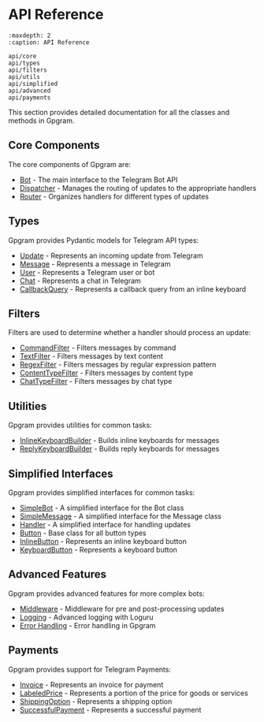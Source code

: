 # API Reference

```{toctree}
:maxdepth: 2
:caption: API Reference

api/core
api/types
api/filters
api/utils
api/simplified
api/advanced
api/payments
```

This section provides detailed documentation for all the classes and methods in Gpgram.

## Core Components

The core components of Gpgram are:

- [Bot](api/bot.md) - The main interface to the Telegram Bot API
- [Dispatcher](api/dispatcher.md) - Manages the routing of updates to the appropriate handlers
- [Router](api/router.md) - Organizes handlers for different types of updates

## Types

Gpgram provides Pydantic models for Telegram API types:

- [Update](api/update.md) - Represents an incoming update from Telegram
- [Message](api/message.md) - Represents a message in Telegram
- [User](api/user.md) - Represents a Telegram user or bot
- [Chat](api/chat.md) - Represents a chat in Telegram
- [CallbackQuery](api/callback-query.md) - Represents a callback query from an inline keyboard

## Filters

Filters are used to determine whether a handler should process an update:

- [CommandFilter](api/command-filter.md) - Filters messages by command
- [TextFilter](api/text-filter.md) - Filters messages by text content
- [RegexFilter](api/regex-filter.md) - Filters messages by regular expression pattern
- [ContentTypeFilter](api/content-type-filter.md) - Filters messages by content type
- [ChatTypeFilter](api/chat-type-filter.md) - Filters messages by chat type

## Utilities

Gpgram provides utilities for common tasks:

- [InlineKeyboardBuilder](api/inline-keyboard-builder.md) - Builds inline keyboards for messages
- [ReplyKeyboardBuilder](api/reply-keyboard-builder.md) - Builds reply keyboards for messages

## Simplified Interfaces

Gpgram provides simplified interfaces for common tasks:

- [SimpleBot](api/simple-bot.md) - A simplified interface for the Bot class
- [SimpleMessage](api/simple-message.md) - A simplified interface for the Message class
- [Handler](api/handler.md) - A simplified interface for handling updates
- [Button](api/button.md) - Base class for all button types
- [InlineButton](api/inline-button.md) - Represents an inline keyboard button
- [KeyboardButton](api/keyboard-button.md) - Represents a keyboard button

## Advanced Features

Gpgram provides advanced features for more complex bots:

- [Middleware](api/middleware.md) - Middleware for pre and post-processing updates
- [Logging](api/logging.md) - Advanced logging with Loguru
- [Error Handling](api/error-handling.md) - Error handling in Gpgram

## Payments

Gpgram provides support for Telegram Payments:

- [Invoice](api/invoice.md) - Represents an invoice for payment
- [LabeledPrice](api/labeled-price.md) - Represents a portion of the price for goods or services
- [ShippingOption](api/shipping-option.md) - Represents a shipping option
- [SuccessfulPayment](api/successful-payment.md) - Represents a successful payment
